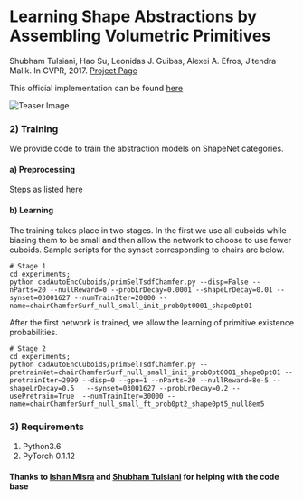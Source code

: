 # Learning Shape Abstractions by Assembling Volumetric Primitives
Shubham Tulsiani, Hao Su, Leonidas J. Guibas, Alexei A. Efros, Jitendra Malik. In CVPR, 2017.
[Project Page](https://shubhtuls.github.io/volumetricPrimitives/)

This official implementation can be found [here](https://github.com/shubhtuls/volumetricPrimitives)


![Teaser Image](https://shubhtuls.github.io/volumetricPrimitives/resources/images/teaser.png)



### 2) Training
We provide code to train the abstraction models on ShapeNet categories.

#### a) Preprocessing
Steps as listed [here](https://github.com/shubhtuls/volumetricPrimitives/blob/master/README.md#a-preprocessing)


#### b) Learning
The training takes place in two stages. In the first we use all cuboids while biasing them to be small and then allow the network to choose to use fewer cuboids. Sample scripts for the synset corresponding to chairs are below.
```
# Stage 1
cd experiments;
python cadAutoEncCuboids/primSelTsdfChamfer.py --disp=False --nParts=20 --nullReward=0 --probLrDecay=0.0001 --shapeLrDecay=0.01 --synset=03001627 --numTrainIter=20000 --name=chairChamferSurf_null_small_init_prob0pt0001_shape0pt01
```

After the first network is trained, we allow the learning of primitive existence probabilities.
```
# Stage 2
cd experiments;
python cadAutoEncCuboids/primSelTsdfChamfer.py --pretrainNet=chairChamferSurf_null_small_init_prob0pt0001_shape0pt01 --pretrainIter=2999 --disp=0 --gpu=1 --nParts=20 --nullReward=8e-5 --shapeLrDecay=0.5   --synset=03001627 --probLrDecay=0.2 --usePretrain=True  --numTrainIter=30000 --name=chairChamferSurf_null_small_ft_prob0pt2_shape0pt5_null8em5

```
### 3) Requirements
1. Python3.6
2. PyTorch 0.1.12
#### Thanks to [Ishan Misra](https://github.com/imisra) and [Shubham Tulsiani](https://github.com/shubhtuls/) for helping with the code base

